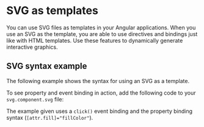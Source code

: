 # SVG as templates

You can use SVG files as templates in your Angular applications.
When you use an SVG as the template, you are able to use directives and bindings just like with HTML templates.
Use these features to dynamically generate interactive graphics.

## SVG syntax example

The following example shows the syntax for using an SVG as a template.

<docs-code header="src/app/svg.component.ts" path="src/content/examples/template-syntax/src/app/svg.component.ts"/>

To see property and event binding in action, add the following code to your `svg.component.svg` file:

<docs-code header="src/app/svg.component.svg" path="src/content/examples/template-syntax/src/app/svg.component.svg"/>

The example given uses a `click()` event binding and the property binding syntax \(`[attr.fill]="fillColor"`\).
